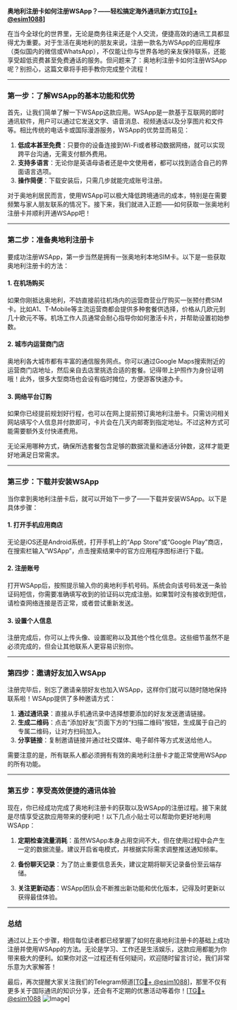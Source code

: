 **奥地利注册卡如何注册WSApp？——轻松搞定海外通讯新方式[[TG💪+ @esim1088](https://t.me/s/esim1088)]**

在当今全球化的世界里，无论是商务往来还是个人交流，便捷高效的通讯工具都显得尤为重要。对于生活在奥地利的朋友来说，注册一款名为WSApp的应用程序（类似国内的微信或WhatsApp），不仅能让你与世界各地的亲友保持联系，还能享受超低资费甚至免费通话的服务。但问题来了：奥地利注册卡如何注册WSApp呢？别担心，这篇文章将手把手教你完成整个流程！

---

### **第一步：了解WSApp的基本功能和优势**

首先，让我们简单了解一下WSApp这款应用。WSApp是一款基于互联网的即时通讯软件，用户可以通过它发送文字、语音消息、视频通话以及分享图片和文件等。相比传统的电话卡或国际漫游服务，WSApp的优势显而易见：

1. **低成本甚至免费**：只要你的设备连接到Wi-Fi或者移动数据网络，就可以实现跨平台沟通，无需支付额外费用。
2. **支持多语言**：无论你是英语母语者还是中文使用者，都可以找到适合自己的界面语言选项。
3. **操作简便**：下载安装后，只需几步就能完成账号注册。

对于奥地利居民而言，使用WSApp可以极大降低跨境通讯的成本，特别是在需要频繁与家人朋友联系的情况下。接下来，我们就进入正题——如何获取一张奥地利注册卡并顺利开通WSApp吧！

---

### **第二步：准备奥地利注册卡**

要成功注册WSApp，第一步当然是拥有一张奥地利本地SIM卡。以下是一些获取奥地利注册卡的方法：

#### **1. 在机场购买**
如果你刚抵达奥地利，不妨直接前往机场内的运营商营业厅购买一张预付费SIM卡。比如A1、T-Mobile等主流运营商都会提供多种套餐供选择，价格从几欧元到几十欧元不等。机场工作人员通常会耐心指导你如何激活卡片，并帮助设置初始参数。

#### **2. 城市内运营商门店**
奥地利各大城市都有丰富的通信服务网点。你可以通过Google Maps搜索附近的运营商门店地址，然后亲自去店里挑选合适的套餐。记得带上护照作为身份证明哦！此外，很多大型商场也会设有临时摊位，方便游客快速办卡。

#### **3. 网络平台订购**
如果你已经提前规划好行程，也可以在网上提前预订奥地利注册卡。只需访问相关网站填写个人信息并付款即可，卡片会在几天内邮寄到指定地址。不过这种方式可能需要额外支付快递费用。

无论采用哪种方式，确保所选套餐包含足够的数据流量和通话分钟数，这样才能更好地满足日常需求。

---

### **第三步：下载并安装WSApp**

当你拿到奥地利注册卡后，就可以开始下一步了——下载并安装WSApp。以下是具体步骤：

#### **1. 打开手机应用商店**
无论是iOS还是Android系统，打开手机上的“App Store”或“Google Play”商店，在搜索栏输入“WSApp”，点击搜索结果中的官方应用程序图标进行下载。

#### **2. 注册账号**
打开WSApp后，按照提示输入你的奥地利手机号码。系统会向该号码发送一条验证码短信，你需要准确填写收到的验证码以完成注册。如果暂时没有接收到短信，请检查网络连接是否正常，或者尝试重新发送。

#### **3. 设置个人信息**
注册完成后，你可以上传头像、设置昵称以及其他个性化信息。这些细节虽然不是必须完成的，但会让其他联系人更容易识别你。

---

### **第四步：邀请好友加入WSApp**

注册完毕后，别忘了邀请亲朋好友也加入WSApp，这样你们就可以随时随地保持联系啦！WSApp提供了多种邀请方式：

1. **通过通讯录**：直接从手机通讯录中选择想要添加的好友发送邀请链接。
2. **生成二维码**：点击“添加好友”页面下方的“扫描二维码”按钮，生成属于自己的专属二维码，让对方扫码加入。
3. **分享链接**：复制邀请链接并通过社交媒体、电子邮件等方式发送给他人。

需要注意的是，所有联系人都必须拥有有效的奥地利注册卡才能正常使用WSApp的所有功能。

---

### **第五步：享受高效便捷的通讯体验**

现在，你已经成功完成了奥地利注册卡的获取以及WSApp的注册过程。接下来就是尽情享受这款应用带来的便利吧！以下几点小贴士可以帮助你更好地利用WSApp：

1. **定期检查流量消耗**：虽然WSApp本身占用空间不大，但在使用过程中会产生一定的数据流量。建议开启省电模式，并根据实际需求调整推送通知频率。
   
2. **备份聊天记录**：为了防止重要信息丢失，建议定期将聊天记录备份至云端存储。
   
3. **关注更新动态**：WSApp团队会不断推出新功能和优化版本，记得及时更新以获得最佳体验。

---

### **总结**

通过以上五个步骤，相信每位读者都已经掌握了如何在奥地利注册卡的基础上成功注册并使用WSApp的方法。无论是学习、工作还是生活娱乐，这款应用都能为你带来极大的便利。如果你对这一过程还有任何疑问，欢迎随时留言讨论，我们非常乐意为大家解答！

最后，再次提醒大家关注我们的Telegram频道[[TG💪+ @esim1088](https://t.me/s/esim1088)]，那里不仅有更多关于国际通讯的知识分享，还会有不定期的优惠活动等着你！[[TG💪+ @esim1088](https://t.me/s/esim1088) ![Image](https://i.postimg.cc/4NQfJmqS/Snipaste-2025-05-13-00-14-12.png)]